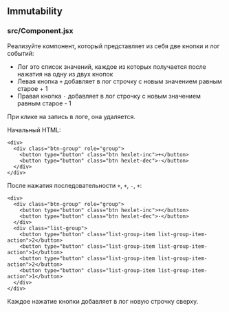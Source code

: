 ## Immutability

### src/Component.jsx

Реализуйте компонент, который представляет из себя две кнопки и лог событий:

* Лог это список значений, каждое из которых получается после нажатия на одну из двух кнопок
* Левая кнопка `+` добавляет в лог строчку с новым значением равным старое + 1
* Правая кнопка `-` добавляет в лог строчку с новым значением равным старое - 1

При клике на запись в логе, она удаляется.

Начальный HTML:

```
<div>
  <div class="btn-group" role="group">
    <button type="button" class="btn hexlet-inc">+</button>
    <button type="button" class="btn hexlet-dec">-</button>
  </div>
</div>
```

После нажатия последовательности `+`, `+`, `-`, `+`:

```
<div>
  <div class="btn-group" role="group">
    <button type="button" class="btn hexlet-inc">+</button>
    <button type="button" class="btn hexlet-dec">-</button>
  </div>
  <div class="list-group">
    <button type="button" class="list-group-item list-group-item-action">2</button>
    <button type="button" class="list-group-item list-group-item-action">1</button>
    <button type="button" class="list-group-item list-group-item-action">2</button>
    <button type="button" class="list-group-item list-group-item-action">1</button>
  </div>
</div>
```

Каждое нажатие кнопки добавляет в лог новую строчку сверху.
